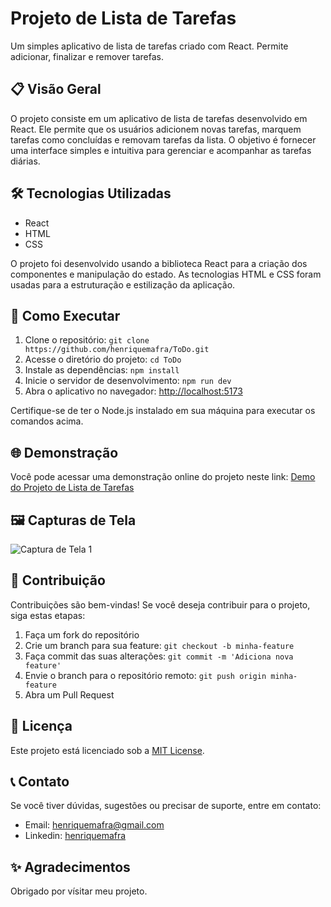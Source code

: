 # Projeto de Lista de Tarefas

Um simples aplicativo de lista de tarefas criado com React. Permite adicionar, finalizar e remover tarefas.

## 📋 Visão Geral

O projeto consiste em um aplicativo de lista de tarefas desenvolvido em React. Ele permite que os usuários adicionem novas tarefas, marquem tarefas como concluídas e removam tarefas da lista. O objetivo é fornecer uma interface simples e intuitiva para gerenciar e acompanhar as tarefas diárias.

## 🛠️ Tecnologias Utilizadas

- React
- HTML
- CSS

O projeto foi desenvolvido usando a biblioteca React para a criação dos componentes e manipulação do estado. As tecnologias HTML e CSS foram usadas para a estruturação e estilização da aplicação.

## 🚀 Como Executar

1. Clone o repositório: `git clone https://github.com/henriquemafra/ToDo.git`
2. Acesse o diretório do projeto: `cd ToDo`
3. Instale as dependências: `npm install`
4. Inicie o servidor de desenvolvimento: `npm run dev`
5. Abra o aplicativo no navegador: [http://localhost:5173](http://localhost:5173)

Certifique-se de ter o Node.js instalado em sua máquina para executar os comandos acima.

## 🌐 Demonstração

Você pode acessar uma demonstração online do projeto neste link: [Demo do Projeto de Lista de Tarefas](https://todo-roan-delta.vercel.app/)

## 🖼️ Capturas de Tela

![Captura de Tela 1](https://github.com/henriquemafra/ToDo/tree/master/screenshots/screenshot.png)

## 🤝 Contribuição

Contribuições são bem-vindas! Se você deseja contribuir para o projeto, siga estas etapas:

1. Faça um fork do repositório
2. Crie um branch para sua feature: `git checkout -b minha-feature`
3. Faça commit das suas alterações: `git commit -m 'Adiciona nova feature'`
4. Envie o branch para o repositório remoto: `git push origin minha-feature`
5. Abra um Pull Request

## 📝 Licença

Este projeto está licenciado sob a [MIT License](https://opensource.org/licenses/MIT).

## 📞 Contato

Se você tiver dúvidas, sugestões ou precisar de suporte, entre em contato:

- Email: henriquemafra@gmail.com
- Linkedin: [henriquemafra]([https://twitter.com/seu-usuario](https://www.linkedin.com/in/henriquemafradev/))

## ✨ Agradecimentos

Obrigado por vísitar meu projeto.
